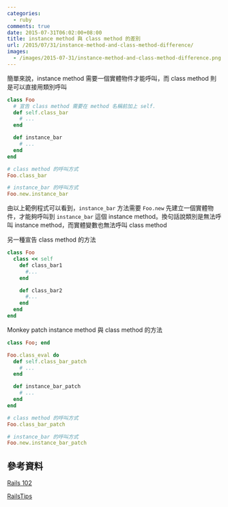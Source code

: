 ```yaml
---
categories:
  - ruby
comments: true
date: 2015-07-31T06:02:00+08:00
title: instance method 與 class method 的差別
url: /2015/07/31/instance-method-and-class-method-difference/
images:
  - /images/2015-07-31/instance-method-and-class-method-difference.png
---
```


簡單來說，instance method 需要一個實體物件才能呼叫，而 class method 則是可以直接用類別呼叫

```ruby
class Foo
  # 宣告 class method 需要在 method 名稱前加上 self.
  def self.class_bar
    # ...
  end

  def instance_bar
    # ...
  end
end

# class method 的呼叫方式
Foo.class_bar

# instance_bar 的呼叫方式
Foo.new.instance_bar
```

由以上範例程式可以看到，`instance_bar` 方法需要 `Foo.new` 先建立一個實體物件，才能夠呼叫到 `instance_bar` 這個 instance method。換句話說類別是無法呼叫 instance method，而實體變數也無法呼叫 class method

另一種宣告 class method 的方法

```ruby
class Foo
  class << self
    def class_bar1
      #...
    end

    def class_bar2
      #...
    end
  end
end
```

Monkey patch instance method 與 class method 的方法

```ruby
class Foo; end

Foo.class_eval do
  def self.class_bar_patch
    # ...
  end

  def instance_bar_patch
    # ...
  end
end

# class method 的呼叫方式
Foo.class_bar_patch

# instance_bar 的呼叫方式
Foo.new.instance_bar_patch
```

## 參考資料

[Rails 102](http://rocodev.gitbooks.io/rails-102/content/chapter3-ruby/instance_method_class_method.html)

[RailsTips](http://www.railstips.org/blog/archives/2009/05/11/class-and-instance-methods-in-ruby/)